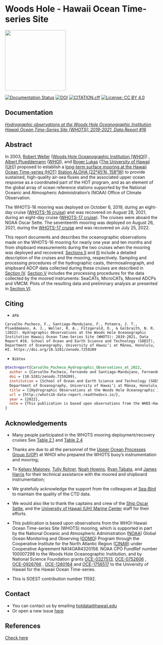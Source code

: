 #  Woods Hole - Hawaii Ocean Time-series Site
[<img src="https://github.com/hot-dogs/whots16-data-report/blob/main/docs/source/_static/_images/new_logo_HOT.png" height="200" />](https://hahana.soest.hawaii.edu/hot/)


[![Documentation Status](https://readthedocs.org/projects/whots16-data-report/badge/?version=latest)](https://whots-annual-report.readthedocs.io/projects/whots16-data-report/en/latest/?badge=latest)
[![DOI](https://zenodo.org/badge/doi/10.5281/zenodo.7259289.svg)](https://doi.org/10.5281/zenodo.7259289)
[![CITATION.cff](https://github.com/hot-dogs/whots16-data-report/actions/workflows/cff-validator.yml/badge.svg?branch=main)](https://github.com/hot-dogs/whots16-data-report/actions/workflows/cff-validator.yml)
[![License: CC BY 4.0](https://img.shields.io/badge/License-CC_BY_4.0-lightgrey.svg)](http://creativecommons.org/licenses/by/4.0/)


## Documentation 
[*Hydrographic observations at the Woods Hole Oceanographic Institution Hawaii
Ocean Time-Series Site (WHOTS): 2019-2021, Data Report #16*](http://whots16-data-report.readthedocs.io/)

## Abstract

In 2003, [Robert Weller](https://www.whoi.edu/profile/rweller/) ([Woods Hole
Oceanographic Institution [WHOI]](https://www.whoi.edu))
, [Albert Plueddemann](https://www.whoi.edu/profile/aplueddemann/) 
([WHOI](https://www.whoi.edu)), and
[Roger Lukas](http://www.soest.hawaii.edu/oceanography/faculty/rlukas/)
([The University of Hawaii [UH]](https://manoa.hawaii.edu)) proposed to establish 
a [long-term surface mooring at the Hawaii Ocean Time-series (HOT)](http://www.soest.hawaii.edu/whots/)
[Station ALOHA (22°45’N, 158°W)](https://hahana.soest.hawaii.edu/stationaloha/)
to provide sustained, high-quality air-sea fluxes and the associated upper
ocean response as a coordinated part of the HOT program, and as an element of
the global array of ocean reference stations supported by the National Oceanic
and Atmospheric Administration’s (NOAA) Office of Climate Observation. 

The WHOTS-16 mooring was deployed on October 6, 2019, during an eight-day 
cruise ([WHOTS-16 cruise](http://www.soest.hawaii.edu/whots/wh16_dep.html)) 
and was recovered on August 28, 2021, during an eight-day cruise 
([WHOTS-17 cruise](http://www.soest.hawaii.edu/whots/wh17_dep.html)). 
The cruises were aboard the NOAA Oscar Sette. The seventeenth mooring was 
deployed on August 26, 2021, during the 
[WHOTS-17 cruise](http://www.soest.hawaii.edu/whots/wh17_dep.html) and was 
recovered on July 25, 2022. 

This report documents and describes the oceanographic observations made on the 
WHOTS-16 mooring for nearly one year and ten months and from shipboard measurements
during the two cruises when the mooring was deployed and recovered. 
[Sections II](https://whots-annual-report.readthedocs.io/projects/whots16-data-report/en/latest/2_section.html) 
and [III](https://whots-annual-report.readthedocs.io/projects/whots16-data-report/en/latest/3_section.html) 
include a detailed description of the cruises and the mooring, respectively. 
Sampling and processing procedures of the hydrographic casts, thermosalinograph, 
and shipboard ADCP data collected during these cruises are described in
[Section IV](https://whots-annual-report.readthedocs.io/projects/whots16-data-report/en/latest/4_section.html). 
[Section V](https://whots-annual-report.readthedocs.io/projects/whots16-data-report/en/latest/5_section.html) 
includes the processing procedures for the data collected by the moored 
instruments: SeaCATs, MicroCATs, Moored ADCPs and VMCM. Plots of the resulting 
data and preliminary analysis ar presented in [Section VI](https://whots-annual-report.readthedocs.io/projects/whots16-data-report/en/latest/6_section.html).


## Citing

- `APA`
```
Carvalho Pacheco, F., Santiago-Mandujano, F., Potemra, J. T., Plueddemann, A. J., Weller, R. A., Fitzgerald, D., & Galbraith, N. R. (2022). Hydrographic Observations at the Woods Hole Oceanographic Institution Hawaii Ocean Time-Series Site (WHOTS): 2019-2021, Data Report #16. School of Ocean and Earth Science and Technology (SOEST), Department of Oceanography, University of Hawai‘i at Mānoa, Honolulu, HI. https://doi.org/10.5281/zenodo.7259289
```

- `Bibtex`

```bibtex
@techreport{Carvalho_Pacheco_Hydrographic_Observations_at_2022,
  author = {Carvalho Pacheco, Fernando and Santiago-Mandujano, Fernando and Potemra, James T. and Plueddemann, Albert J. and Weller, Robert A. and Fitzgerald, Daniel and Galbraith, Nancy R.},
  doi = {10.5281/zenodo.7259289},
  institution = {School of Ocean and Earth Science and Technology (SOEST), 
  Department of Oceanography, University of Hawai‘i at Mānoa, Honolulu, HI},
  title = {{Hydrographic Observations at the Woods Hole Oceanographic Institution Hawaii Ocean Time-Series Site (WHOTS): 2019-2020, Data Report #16}},
  url = {http://whots16-data-report.readthedocs.io/},
  year = {2022},
  note = {This publication is based upon observations from the WHOI-Hawaii Ocean Time-series Site (WHOTS) mooring, which is supported in part by the National Oceanic and Atmospheric Administration (NOAA) Global Ocean Monitoring and Observing (GOMO) Program through the Cooperative Institute for the North Atlantic Region (CINAR) under Cooperative Agreement NA14OAR4320158. NOAA CPO FundRef number 100007298 to the Woods Hole Oceanographic Institution, and by National Science Foundation grants OCE-0327513,OCE-0752606, OCE-0926766, OCE-1260164 and OCE-1756517 to the University of Hawaii for the Hawaii Ocean Time-series.}
}
```

## Acknowledgements

- Many people participated in the WHOTS mooring deployment/recovery cruises
  See [Table 2.1](https://whots-annual-report.readthedocs.io/projects/whots16-data-report/en/latest/2_section.html#table-1)
  and [Table 2.4](https://whots-annual-report.readthedocs.io/projects/whots16-data-report/en/latest/2_section.html#table-4)

- Thanks are due to all the personnel of the
  [Upper Ocean Processes Group (UOP)](http://uop.whoi.edu) at WHOI who prepared
  the WHOTS buoy’s instrumentation and mooring;

- To [Kelsey Maloney](https://www.linkedin.com/in/kelsey-maloney-4a18291a4),
  [Tully Rohrer](https://hahana.soest.hawaii.edu/hot/staff1.html),
  [Noah Howins](https://www.soest.hawaii.edu/oceanography/profile/Howins-Noah/),
  [Ryan Tabata](https://www.linkedin.com/in/ryan-tabata-69215486/), and
  [James Harris](https://www.linkedin.com/in/james-harris-661170174/)
  for their technical assistance with the moored and shipboard instrumentation;

- We gratefully acknowledge the support from the colleagues at
  [Sea-Bird](https://www.seabird.com) to maintain the quality of the CTD data.

- We would also like to thank the captains and crew of the
  [Ship Oscar Sette](https://www.omao.noaa.gov/learn/marine-operations/ships/oscar-elton-sette/about),
  and the [University of Hawaii (UH) Marine Center](https://www.soest.hawaii.edu/UMC/cms/)
  staff for their efforts.

- This publication is based upon observations from the WHOI-Hawaii Ocean
  Time-series Site (WHOTS) mooring, which is supported in part by the National
  Oceanic and Atmospheric Administration ([NOAA](https://www.noaa.gov/)) Global
  Ocean Monitoring and Observing ([GOMO](https://globalocean.noaa.gov/)) Program
  through the Cooperative Institute for the North Atlantic
  Region ([CINAR](https://website.whoi.edu/cinar/)) under Cooperative Agreement
  NA14OAR4320158. NOAA CPO FundRef number 100007298 to the Woods Hole
  Oceanographic Institution, and by National Science Foundation grants
  [OCE-0327513](https://www.nsf.gov/awardsearch/showAward?AWD_ID=0327513),
  [OCE-0752606](https://www.nsf.gov/awardsearch/showAward?AWD_ID=0752606&HistoricalAwards=false)
  ,
  [OCE-0926766](https://www.nsf.gov/awardsearch/showAward?AWD_ID=0926766&HistoricalAwards=false)
  ,
  [OCE-1260164](https://www.nsf.gov/awardsearch/showAward?AWD_ID=1260164&HistoricalAwards=false)
  and
  [OCE-1756517](https://www.nsf.gov/awardsearch/showAward?AWD_ID=1756517&HistoricalAwards=false)
  to the University of Hawaii for the Hawaii Ocean Time-series.

- This is SOEST contribution number 11592.

## Contact 
- You can contact us by emailing <hotdata@hawaii.edu>
- Or open a new issue [here](https://github.com/hot-dogs/whots16-data-report/issues)

## References
[Check here](https://whots-annual-report.readthedocs.io/projects/whots16-data-report/en/latest/references.html)
